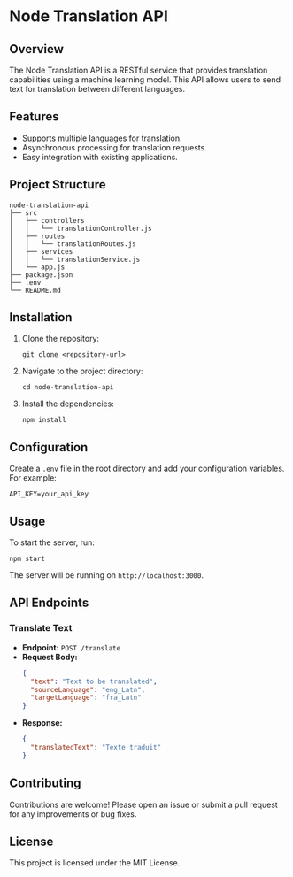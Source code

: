 # Node Translation API

## Overview
The Node Translation API is a RESTful service that provides translation capabilities using a machine learning model. This API allows users to send text for translation between different languages.

## Features
- Supports multiple languages for translation.
- Asynchronous processing for translation requests.
- Easy integration with existing applications.

## Project Structure
```
node-translation-api
├── src
│   ├── controllers
│   │   └── translationController.js
│   ├── routes
│   │   └── translationRoutes.js
│   ├── services
│   │   └── translationService.js
│   └── app.js
├── package.json
├── .env
└── README.md
```

## Installation
1. Clone the repository:
   ```
   git clone <repository-url>
   ```
2. Navigate to the project directory:
   ```
   cd node-translation-api
   ```
3. Install the dependencies:
   ```
   npm install
   ```

## Configuration
Create a `.env` file in the root directory and add your configuration variables. For example:
```
API_KEY=your_api_key
```

## Usage
To start the server, run:
```
npm start
```
The server will be running on `http://localhost:3000`.

## API Endpoints
### Translate Text
- **Endpoint:** `POST /translate`
- **Request Body:**
  ```json
  {
    "text": "Text to be translated",
    "sourceLanguage": "eng_Latn",
    "targetLanguage": "fra_Latn"
  }
  ```
- **Response:**
  ```json
  {
    "translatedText": "Texte traduit"
  }
  ```

## Contributing
Contributions are welcome! Please open an issue or submit a pull request for any improvements or bug fixes.

## License
This project is licensed under the MIT License.